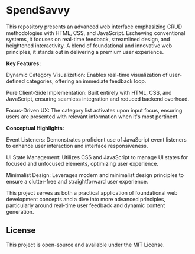 # SpendSavvy
 This repository presents an advanced web interface emphasizing CRUD methodologies with HTML, CSS, and JavaScript. Eschewing conventional systems, it focuses on real-time feedback, streamlined design, and heightened interactivity. A blend of foundational and innovative web principles, it stands out in delivering a premium user experience.

**Key Features:**

Dynamic Category Visualization: Enables real-time visualization of user-defined categories, offering an immediate feedback loop.

Pure Client-Side Implementation: Built entirely with HTML, CSS, and JavaScript, ensuring seamless integration and reduced backend overhead.

Focus-Driven UX: The category list activates upon input focus, ensuring users are presented with relevant information when it's most pertinent.

**Conceptual Highlights:**

Event Listeners: Demonstrates proficient use of JavaScript event listeners to enhance user interaction and interface responsiveness.

UI State Management: Utilizes CSS and JavaScript to manage UI states for focused and unfocused elements, optimizing user experience.

Minimalist Design: Leverages modern and minimalist design principles to ensure a clutter-free and straightforward user experience.

This project serves as both a practical application of foundational web development concepts and a dive into more advanced principles, particularly around real-time user feedback and dynamic content generation.

## License
This project is open-source and available under the MIT License.
